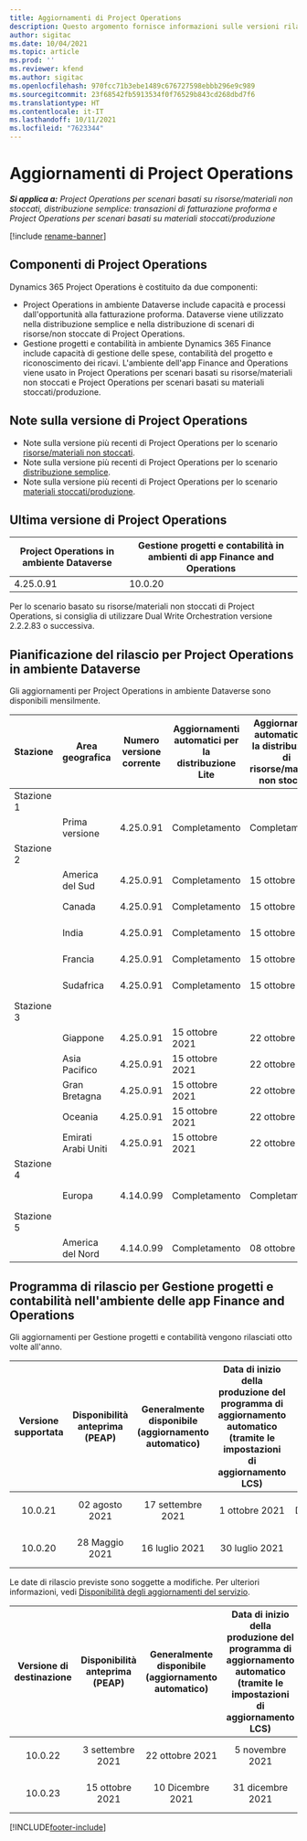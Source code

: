 ```yaml
---
title: Aggiornamenti di Project Operations
description: Questo argomento fornisce informazioni sulle versioni rilasciate di Dynamics 365 Project Operations.
author: sigitac
ms.date: 10/04/2021
ms.topic: article
ms.prod: ''
ms.reviewer: kfend
ms.author: sigitac
ms.openlocfilehash: 970fcc71b3ebe1489c676727598ebbb296e9c989
ms.sourcegitcommit: 23f68542fb5913534f0f76529b843cd268dbd7f6
ms.translationtype: HT
ms.contentlocale: it-IT
ms.lasthandoff: 10/11/2021
ms.locfileid: "7623344"
---
```

# <a name="project-operations-updates"></a>Aggiornamenti di Project Operations

_**Si applica a:** Project Operations per scenari basati su risorse/materiali non stoccati, distribuzione semplice: transazioni di fatturazione proforma e Project Operations per scenari basati su materiali stoccati/produzione_

[!include [rename-banner](~/includes/cc-data-platform-banner.md)]

## <a name="project-operations-components"></a>Componenti di Project Operations

Dynamics 365 Project Operations è costituito da due componenti:

- Project Operations in ambiente Dataverse include capacità e processi dall'opportunità alla fatturazione proforma. Dataverse viene utilizzato nella distribuzione semplice e nella distribuzione di scenari di risorse/non stoccate di Project Operations.
- Gestione progetti e contabilità in ambiente Dynamics 365 Finance include capacità di gestione delle spese, contabilità del progetto e riconoscimento dei ricavi. L'ambiente dell'app Finance and Operations viene usato in Project Operations per scenari basati su risorse/materiali non stoccati e Project Operations per scenari basati su materiali stoccati/produzione.

## <a name="project-operations-release-notes"></a>Note sulla versione di Project Operations
- Note sulla versione più recenti di Project Operations per lo scenario [risorse/materiali non stoccati](whats-new-oct-2021-resource-based.md).
- Note sulla versione più recenti di Project Operations per lo scenario [distribuzione semplice](../pro/whats-new/whats-new-oct-2021-lite.md).
- Note sulla versione più recenti di Project Operations per lo scenario [materiali stoccati/produzione](../prod-pma/whats-new/whats-new-jul-2021-stocked.md).

## <a name="project-operations-latest-version"></a>Ultima versione di Project Operations

| Project Operations in ambiente Dataverse | Gestione progetti e contabilità in ambienti di app Finance and Operations | 
| --- | --- |
| 4.25.0.91 | 10.0.20 |

Per lo scenario basato su risorse/materiali non stoccati di Project Operations, si consiglia di utilizzare Dual Write Orchestration versione 2.2.2.83 o successiva.

## <a name="release-schedule-for-project-operations-on-dataverse-environment"></a>Pianificazione del rilascio per Project Operations in ambiente Dataverse

Gli aggiornamenti per Project Operations in ambiente Dataverse sono disponibili mensilmente. 

| Stazione | Area geografica | Numero versione corrente | Aggiornamenti automatici per la distribuzione Lite | Aggiornamenti automatici per la distribuzione di risorse/materiali non stoccati | Numero versione successiva | La versione successiva è generalmente disponibile |
|-----------|-----------------------|-----------------|--------------------|---------------------|---------------------|---------------------|
| Stazione 1 |   &nbsp;              |    &nbsp;       | &nbsp;             |      &nbsp;         |      &nbsp;         |      &nbsp;         |
|   &nbsp;  | Prima versione         |  4.25.0.91      | Completamento           | Completamento            | Da definire                 | 29 ottobre 2021    |
| Stazione 2 |   &nbsp;              |    &nbsp;       | &nbsp;             |      &nbsp;         |      &nbsp;         |      &nbsp;         |
|   &nbsp;  | America del Sud         |  4.25.0.91      | Completamento           | 15 ottobre 2021    | Da definire                 | 29 ottobre 2021    |
|   &nbsp;  | Canada                |  4.25.0.91      | Completamento           | 15 ottobre 2021    | Da definire                 | 29 ottobre 2021    |
|   &nbsp;  | India                 |  4.25.0.91      | Completamento           | 15 ottobre 2021    | Da definire                 | 29 ottobre 2021    |
|   &nbsp;  | Francia                |  4.25.0.91      | Completamento           | 15 ottobre 2021    | Da definire                 | 29 ottobre 2021    |
|   &nbsp;  | Sudafrica          |  4.25.0.91      | Completamento           | 15 ottobre 2021    | Da definire                 | 29 ottobre 2021    |
| Stazione 3 |      &nbsp;           |     &nbsp;      |     &nbsp;         |      &nbsp;         |      &nbsp;         |      &nbsp;         |
|   &nbsp;  | Giappone                 |  4.25.0.91      | 15 ottobre 2021   | 22 ottobre 2021    | Da definire                 | 05 novembre 2021   |
|   &nbsp;  | Asia Pacifico          |  4.25.0.91      | 15 ottobre 2021   | 22 ottobre 2021    | Da definire                 | 05 novembre 2021   |
|   &nbsp;  | Gran Bretagna         |  4.25.0.91      | 15 ottobre 2021   | 22 ottobre 2021    | Da definire                 | 05 novembre 2021   |
|   &nbsp;  | Oceania               |  4.25.0.91      | 15 ottobre 2021   | 22 ottobre 2021    | Da definire                 | 05 novembre 2021   |
|   &nbsp;  | Emirati Arabi Uniti  |  4.25.0.91      | 15 ottobre 2021   | 22 ottobre 2021    | Da definire                 | 05 novembre 2021   |
| Stazione 4 |     &nbsp;            |     &nbsp;      |     &nbsp;         |      &nbsp;         |      &nbsp;         |      &nbsp;         |
|   &nbsp;  | Europa                |  4.14.0.99      | Completamento           | Completamento            | 4.25.0.91           | 15 ottobre 2021    |
| Stazione 5 |     &nbsp;            |     &nbsp;      |     &nbsp;         |      &nbsp;         |      &nbsp;         |      &nbsp;         |
|   &nbsp;  | America del Nord         |  4.14.0.99      | Completamento           | 08 ottobre 2021    | 4.25.0.91           | 22 ottobre 2021    |


## <a name="release-schedule-for-project-management-and-accounting-in-the-finance-and-operations-apps-environment"></a>Programma di rilascio per Gestione progetti e contabilità nell'ambiente delle app Finance and Operations

Gli aggiornamenti per Gestione progetti e contabilità vengono rilasciati otto volte all'anno.

|Versione supportata| Disponibilità anteprima (PEAP) | Generalmente disponibile (aggiornamento automatico) | Data di inizio della produzione del programma di aggiornamento automatico (tramite le impostazioni di aggiornamento LCS) |   Fine del servizio   |
|:---------------:|:---------------------------:|:---------------------------------:|:--------------------------------------------------------------------:|:------------------:|
|    10.0.21      |         02 agosto 2021     |           17 settembre 2021      |                             1 ottobre 2021                          |  10 Dicembre 2021 |
|    10.0.20      |         28 Maggio 2021        |           16 luglio 2021           |                             30 luglio 2021                            |  22 ottobre 2021  |

Le date di rilascio previste sono soggette a modifiche. Per ulteriori informazioni, vedi [Disponibilità degli aggiornamenti del servizio](/dynamics365/fin-ops-core/fin-ops/get-started/public-preview-releases?toc=%2fdynamics365%2ffinance%2ftoc.json).

|Versione di destinazione | Disponibilità anteprima (PEAP) | Generalmente disponibile (aggiornamento automatico) | Data di inizio della produzione del programma di aggiornamento automatico (tramite le impostazioni di aggiornamento LCS) |   Fine del servizio   |
|:---------------:|:---------------------------:|:---------------------------------:|:--------------------------------------------------------------------:|:------------------:|
|     10.0.22     |      3 settembre 2021      |          22 ottobre 2021         |                           5 novembre 2021                           |  14 gennaio 2022  |
|     10.0.23     |      15 ottobre 2021       |        10 Dicembre 2021          |                          31 dicembre 2021                           | 18 marzo 2022     |

[!INCLUDE[footer-include](../includes/footer-banner.md)]
